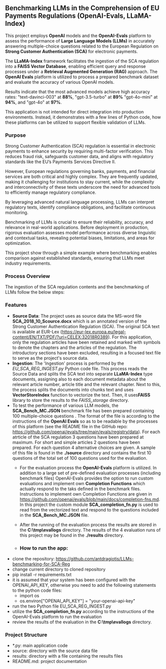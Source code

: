 ## Benchmarking LLMs in the Comprehension of EU Payments Regulations (OpenAI-Evals, LLaMA-Index)
This project employs **OpenAI** models and the **OpenAI-Evals** platform to assess the performance of **Large Language Models (LLMs)** in accurately answering multiple-choice questions related to the European Regulation on **Strong Customer Authentication (SCA)** for electronic payments.

The **LLaMA-Index** framework facilitates the ingestion of the SCA regulation into a **FAISS Vector Database**, enabling efficient query and response processes under a **Retrieval Augmented Generation (RAG)** approach. The **OpenAI Evals** platform is utilized to process a prepared benchmark dataset and evaluate the accuracy of various OpenAI models.

Results indicate that the most advanced models achieve high accuracy rates: "text-davinci-003" at **88%**, "gpt-3.5-turbo" at **89%** "gpt-4o-mini" at **94%**, and "gpt-4o" at **97%**.

This application is not intended for direct integration into production environments. Instead, it demonstrates with a few lines of Python code, how these platforms can be utilized to support flexible validation of LLMs. 

### Purpose 
Strong Customer Authentication (SCA) regulation is essential in electronic payments to enhance security by requiring multi-factor verification. This reduces fraud risk, safeguards customer data, and aligns with regulatory standards like the EU’s Payments Services Directive II. 

However, European regulations governing banks, payments, and financial services are both critical and highly complex. They are frequently updated, making it challenging for institutions to stay current, while the complexity and interconnectivity of these texts underscore the need for advanced tools to efficiently manage regulatory compliance.

By leveraging advanced natural language processing, LLMs can interpret regulatory texts, identify compliance obligations, and facilitate continuous monitoring. 

Benchmarking of LLMs is crucial to ensure their reliability, accuracy, and relevance in real-world applications. Before deployment in production, rigorous evaluation assesses model performance across diverse linguistic and contextual tasks, revealing potential biases, limitations, and areas for optimization. 

This project show through a simple example where benchmarking enables comparison against established standards, ensuring that LLMs  meet industry requirements. 

### Process Overview 
The ingestion of the SCA regulation contents and the benchmarking of LLMs follow the below steps:


### Features
- **Source Data**: The project uses as source data  the MS-word file **SCA_2018_10_Scource.docx** which is an annotated version of the Strong Customer Authentication Regulation (SCA). The original SCA text is available at EUR-Lex (https://eur-lex.europa.eu/legal-content/EN/TXT/PDF/?uri=CELEX:32018R0389). For this  application, only the regulation articles have been retained and marked with symbols to denote the chapters and the articles of the regulation. The introductory sections have been excluded, resulting in a focused text file to serve as the project's source data.
- **Ingestion**: The 'Ingestion' process is performed by the *EU_SCA_REG_INGEST.py* Python code file. This process reads the Source Data and splits the SCA text into separate **LLaMA-Index** type documents, assigning also to each document metadata about the relevant article number, article title and the relevant chapter. Next to this, the process splits the documents into chunks text and uses **VectorStoreIndex** function to vectorize the text.  Then, it uses**FAISS** library to store the results to the *FAISS_storage* directory. 
- To test the performance of various LLM models, the **SCA_Bench_MC.JSON** benchmark file has been prepared containing 100 multiple-choice questions . The format of the file is according to the instructions of the **OpenAI Evals** so as to be readable by the processes of this platform (see the README file in the GitHub repo: https://github.com/openai/evals/tree/main/evals/registry/data). For each atrticle of the SCA regulation 3 questions have been prepared at maximum. For short and simple articles 2 questions have been prepared. For each question 4 alternative choices are given. A sample of this file is found in the **./source** directory and contains the first 10 questions of the total set of 100 questions used for the evaluation.
  - For the evaluation process the **OpenAI-Evals** platform is utilized. In addition to a large set of pre-defined evaluation processes (including benchmark files) OpenAI-Evals provides the option to run custom evaluations and implement own **Completion Functions** which actually respond to the taks defined in the benchmark files. Instructions to implement own Completion Functions are given in https://github.com/openai/evals/blob/main/docs/completion-fns.md. In this project the custom module **SCA_completion_fn.py** is used to read from the vectorized text and respond to the questions included in the **SCA_Bench_MC.JSON** file. 
  - After the running of the evaluation process the results are stored in the **C:\tmp\evallogs** directory. The results of the 4 evaluation runs of this project may be found in the **./results** directory.
  
  - ### How to run the app:
- clone the repository: https://github.com/antdragiotis/LLMs-benchmarking-for-SCA-Reg
- change current directory to cloned repository
- pip install -r requirements.txt
- it is assumed that your system has been configured with the OPENAI_API_KEY, otherwise you need to add the following statements to the python code files:
  - import os
  - os.environ["OPENAI_API_KEY"] = "your-openai-api-key"
- run the two Python file EU_SCA_REG_INGEST.py
- utilize the **SCA_completion_fn.py** according to the instructions of the OpenAI-Evals platform to run the evaluation
- review the results of the evaluation in the **C:\tmp\evallogs** directory.
 
### Project Structure
- *.py: main application code
- source: directory with the source data file
- results: directory with a file containing the results files
- README.md: project documentation
